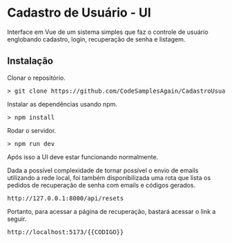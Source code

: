 <h1>Cadastro de Usuário - UI</h1>
<p>Interface em Vue de um sistema simples que faz o controle de usuário englobando cadastro, login, recuperação de senha e listagem.</p>
<h2>Instalação</h2>
<p>Clonar o repositório.</p>
<pre>> git clone https://github.com/CodeSamplesAgain/CadastroUsuarioUI.git</pre>
<p>Instalar as dependências usando npm.</p>
<pre>> npm install</pre>
<p>Rodar o servidor.</p>
<pre>> npm run dev</pre>
<p>Após isso a UI deve estar funcionando normalmente.</p>
<p>Dada a possível complexidade de tornar possível o envio de emails utilizando a rede local, foi também disponibilizada uma rota que lista os pedidos de recuperação de senha com emails e códigos gerados.</p>
<pre>http://127.0.0.1:8000/api/resets</pre>
<p>Portanto, para acessar a página de recuperação, bastará acessar o link a seguir.</p>
<pre>http://localhost:5173/{{CODIGO}}</pre>
